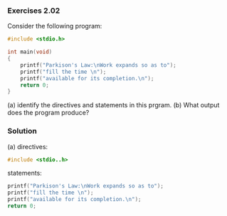 ### Exercises 2.02

Consider the following program:

```c
#include <stdio.h>

int main(void)
{
    printf("Parkison's Law:\nWork expands so as to");
    printf("fill the time \n");
    printf("available for its completion.\n");
    return 0;
}
```

(a) identify the directives and statements in this prgram.
(b) What output does the program produce?

### Solution

(a) 
directives: 
```c
#include <stdio..h>
```

statements: 
```c
printf("Parkison's Law:\nWork expands so as to");
printf("fill the time \n");
printf("available for its completion.\n");
return 0;
```
